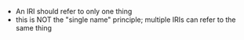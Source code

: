 
- An IRI should refer to only one thing
- this is NOT the "single name" principle; multiple IRIs can refer to the same thing